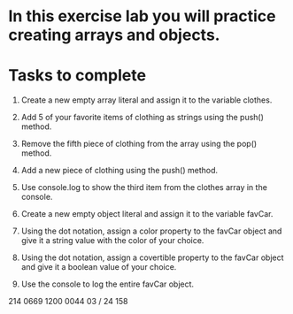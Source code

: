 # In this exercise lab you will practice creating arrays and objects.

# Tasks to complete
1. Create a new empty array literal and assign it to the variable clothes.

2. Add 5 of your favorite items of clothing as strings using the push() method.

3. Remove the fifth piece of clothing from the array using the pop() method.

4. Add a new piece of clothing using the push() method.

5. Use console.log to show the third item from the clothes array in the console.

6. Create a new empty object literal and assign it to the variable favCar.

7. Using the dot notation, assign a color property to the favCar object and give it a string value with the color of your choice.

8. Using the dot notation, assign a covertible property to the favCar object and give it a boolean value of your choice.

9. Use the console to log the entire favCar object.


214 0669 1200 0044 03 / 24 158